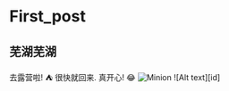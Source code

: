 # First_post


## 芜湖芜湖

去露营啦! :tent: 很快就回来.
真开心! :joy:
![Minion](https://octodex.github.com/images/minion.png)
![Alt text][id]

